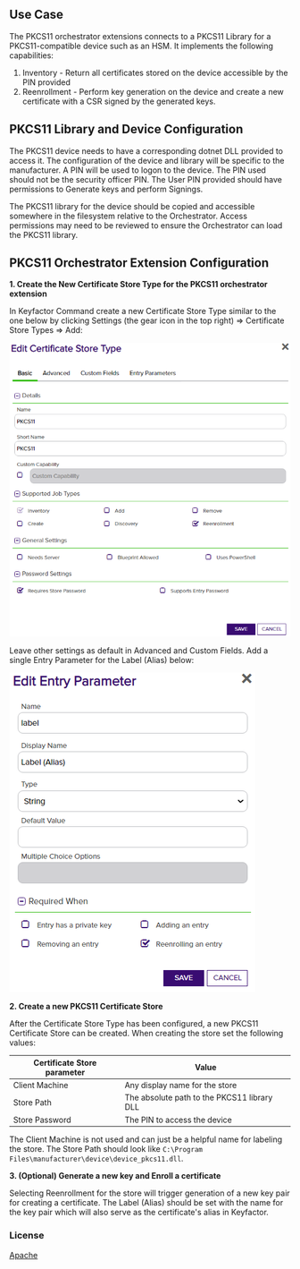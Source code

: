 ## Use Case

The PKCS11 orchestrator extensions connects to a PKCS11 Library for a PKCS11-compatible device such as an HSM.
It implements the following capabilities:
1. Inventory - Return all certificates stored on the device accessible by the PIN provided
2. Reenrollment - Perform key generation on the device and create a new certificate with a CSR signed by the generated keys.

## PKCS11 Library and Device Configuration

The PKCS11 device needs to have a corresponding dotnet DLL provided to access it. The configuration of the device and library will be specific to the manufacturer.
A PIN will be used to logon to the device. The PIN used should not be the security officer PIN.
The User PIN provided should have permissions to Generate keys and perform Signings.

The PKCS11 library for the device should be copied and accessible somewhere in the filesystem relative to the Orchestrator.
Access permissions may need to be reviewed to ensure the Orchestrator can load the PKCS11 library.

## PKCS11 Orchestrator Extension Configuration

**1. Create the New Certificate Store Type for the PKCS11 orchestrator extension**

In Keyfactor Command create a new Certificate Store Type similar to the one below by clicking Settings (the gear icon in the top right) => Certificate Store Types => Add:

![](images/store-type-basic.png)


Leave other settings as default in Advanced and Custom Fields. Add a single Entry Parameter for the Label (Alias) below:

![](images/entry-parameter.png)

**2. Create a new PKCS11 Certificate Store**

After the Certificate Store Type has been configured, a new PKCS11 Certificate Store can be created. When creating the store set the following values:

| Certificate Store parameter | Value |
| - | - |
| Client Machine | Any display name for the store |
| Store Path | The absolute path to the PKCS11 library DLL |
| Store Password | The PIN to access the device |


The Client Machine is not used and can just be a helpful name for labeling the store. The Store Path should look like `C:\Program Files\manufacturer\device\device_pkcs11.dll`.

**3. (Optional) Generate a new key and Enroll a certificate**

Selecting Reenrollment for the store will trigger generation of a new key pair for creating a certificate. The Label (Alias) should be set with the name for the key pair which will also serve as the certificate's alias in Keyfactor.

### License
[Apache](https://apache.org/licenses/LICENSE-2.0)
